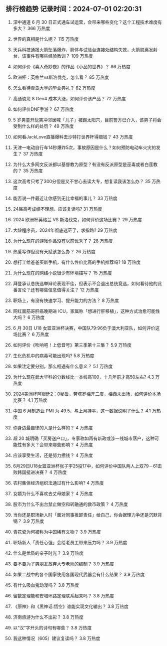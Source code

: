
## 排行榜趋势 记录时间：2024-07-01 02:20:31
  
  1. 深中通道 6 月 30 日正式通车试运营，会带来哪些变化？这个工程技术难度有多大？ 366 万热度
    
  2. 世界的真相是什么呢？ 115 万热度
    
  3. 天兵科技通报火箭坠落爆炸，箭体与试验台连接处结构失效，火箭脱离发射台，该事件有哪些经验教训？ 109 万热度
    
  4. 如何评价《喜人奇妙夜》的作品《小品的世界》？ 86 万热度
    
  5. 欧洲杯：英格兰vs斯洛伐克，怎么看？ 85 万热度
    
  6. 怎么看待青岛大学的毕业典礼？ 82 万热度
    
  7. 高通骁龙 8 Gen4 成本大涨，如何评价该产品？ 72 万热度
    
  8. 如何评价DNF手游？ 67 万热度
    
  9. 5 岁男童开玩笑冲邻居喊「儿子」被踢太阳穴，目前警方已介入，该男子将会受到什么样的处罚？ 49 万热度
    
  10. 如何看JackLove直播爆料去沙特打世界杯得赔钱？ 43 万热度
    
  11. 天津一电动自行车14秒爆炸5次，事故原因是什么？如何预防电动车火灾的发生？ 37 万热度
    
  12. 为什么大多网文反派都以基督教为原型？有没有反派原型是巫毒或者白莲教的？ 35 万热度
    
  13. 这次高考只考了300分但是又不甘心去读大专，想复读我该怎么办？ 35 万热度
    
  14. 能否说一件最近让你感到无比幸福的事儿？ 33 万热度
    
  15. 24届高考成绩不理想，应该复读吗? 31 万热度
    
  16. 2024 欧洲杯英格兰 VS 斯洛伐克，如何评价这场比赛？ 29 万热度
    
  17. 大龄程序员，2024年彻底迷茫了，求指路? 29 万热度
    
  18. 为什么现在的游戏作品没有以前优秀了？ 28 万热度
    
  19. 热爱写作但没有天赋该怎么办？ 26 万热度
    
  20. 想打工给爸爸买新手机，有什么性价比高的手机推荐吗? 18 万热度
    
  21. 为什么现在的网络小说很少有环境描写？ 15 万热度
    
  22. 拜登承认总统选举辩论表现不佳，但表示不会退出总统竞选，如何看待他的此番言论？还有哪些信息值得关注？ 12 万热度
    
  23. 职场上，有没有快速学习、提升能力的方法？ 8 万热度
    
  24. 网红面筋哥肝癌晚期进 ICU，家属称「想进行肝移植」，这种方式治愈可能性大吗？ 6 万热度
    
  25. 6 月 30日 U18 女篮亚洲杯决赛，中国队79:96负于澳大利亚队，如何评价这场比赛？ 6 万热度
    
  26. 如何评价《吹响吧！上低音号》第三季第十三集？ 5.9 万热度
    
  27. 生化危机中的病毒可能出现吗? 5.8 万热度
    
  28. 如果注定要分别，那么相遇有什么意义？ 5.1 万热度
    
  29. 为什么现在武大华科的分数线比一本线高100，十几年前才高50左右? 4.3 万热度
    
  30. 2024美洲杯阿根廷2：0秘鲁，劳塔罗梅开二度，梅西未出场，如何评价本场比赛？ 4.1 万热度
    
  31. 中国 6 月制造业 PMI 为 49.5，与上月持平，这一数据说明了什么？ 4.1 万热度
    
  32. 你身边最自律的人是什么样的？ 4 万热度
    
  33. 超 20 城明确「买房送户口」，专家称如再有新政或涉一线城市落户，这种可能性有多大？会带来哪些影响？ 4 万热度
    
  34. 应该享受生活，还是努力攒钱？ 4 万热度
    
  35. 6月29日U18女篮亚洲杯张子宇25投17中，如何评价中国队两人上双79－61击败韩国挺进决赛？ 4 万热度
    
  36. 农村集体经济组织法通过有什么影响? 4 万热度
    
  37. 女婿为什么不喜欢去丈母娘家？ 4 万热度
    
  38. 股市为什么不出台禁止做空和转融通的救市政策？ 4 万热度
    
  39. 当你还是职场新人时「面对同事推卸责任」给自己，你会据理力争还是沉默背锅？ 3.9 万热度
    
  40. 青花瓷为何被称为中国稀有文物？ 3.9 万热度
    
  41. 职场新人「责任心强」会给老员工带来压力吗？ 3.9 万热度
    
  42. 什么是优质的亲子时光？ 3.9 万热度
    
  43. 要不要为了男朋友放弃大专老师的编制？ 3.9 万热度
    
  44. 如果二战中的各个国家使用各国现代武器会有什么结果？ 3.9 万热度
    
  45. 有什么吸血鬼动漫吗？ 3.8 万热度
    
  46. 留数定理能和安培环路定理联系起来吗？ 3.8 万热度
    
  47. 《原神》和《黑神话:悟空》谁能实现文化输出？ 3.8 万热度
    
  48. 济南旅游为什么不出彩？ 3.8 万热度
    
  49. 以“汉”字开头的诗句有哪些？ 3.8 万热度
    
  50. 我这种情况（605）建议复读吗？ 3.8 万热度
    